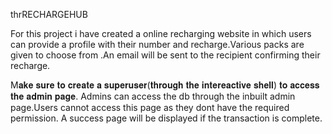 

thrRECHARGEHUB

For this project  i have created a online recharging website in which users can provide a profile with their number and recharge.Various packs are given to choose from .An email will be sent to the recipient confirming their recharge.

M𝐚𝐤𝐞 𝐬𝐮𝐫𝐞 𝐭𝐨 𝐜𝐫𝐞𝐚𝐭𝐞 𝐚 𝐬𝐮𝐩𝐞𝐫𝐮𝐬𝐞𝐫(𝐭𝐡𝐫𝐨𝐮𝐠𝐡 𝐭𝐡𝐞 𝐢𝐧𝐭𝐞𝐫𝐞𝐚𝐜𝐭𝐢𝐯𝐞 𝐬𝐡𝐞𝐥𝐥) 𝐭𝐨 𝐚𝐜𝐜𝐞𝐬𝐬 𝐭𝐡𝐞 𝐚𝐝𝐦𝐢𝐧 𝐩𝐚𝐠𝐞.
Admins can access the db through the inbuilt admin page.Users cannot access this page as they dont have the required permission.
A success page will be displayed if the transaction is complete. 

